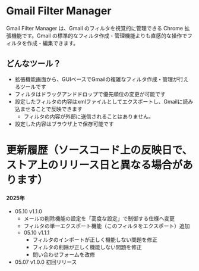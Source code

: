 # Gmail Filter Manager
Gmail Filter Manager は、Gmail のフィルタを視覚的に管理できる Chrome 拡張機能です。Gmail の標準的なフィルタ作成・管理機能よりも直感的な操作でフィルタを作成・編集できます。

## どんなツール？
- 拡張機能画面から、GUIベースでGmailの複雑なフィルタ作成・管理が行えるツールです
- フィルタはドラッグアンドドロップで優先順位の変更が可能です
- 設定したフィルタの内容はxmlファイルとしてエクスポートし、Gmailに読み込ませることで反映できます
   - フィルタの内容が外部に送信されることはありません。
- 設定した内容はブラウザ上で保存可能です

# 更新履歴（ソースコード上の反映日で、ストア上のリリース日と異なる場合があります）
#### 2025年
- 05.10 v1.1.0
   - メールの削除機能の設定を「高度な設定」で制御する仕様へ変更
   - フィルタの単一エクスポート機能（このフィルタをエクスポート）追加
   - 05.10 v1.1.1
      - フィルタのインポートが正しく機能しない問題を修正
      - フィルタの削除が正しく機能しない問題を修正
      - 問い合わせフォームを改修
- 05.07 v1.0.0 初回リリース